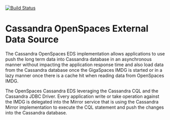 [![Build Status](https://secure.travis-ci.org/OpenSpaces/CassandraEDS.png)](http://travis-ci.org/OpenSpaces/CassandraEDS)

<h1>Cassandra OpenSpaces External Data Source</h1>
The Cassandra OpenSpaces EDS implementation allows applications to use push the long term data into
Cassandra database in an asynchronous manner without impacting the application response time and also
load data from the Cassandra database once the GigaSpaces IMDG is started or in a lazy manner once 
there is a cache hit when reading data from OpenSpaces IMDG.

The OpenSpaces Cassandra EDS leveraging the Cassandra CQL and the Cassandra JDBC Driver.
Every application write or take operation against the IMDG is delegated into the Mirror 
service that is using the Cassandra Mirror implementation to execute the CQL statement and push
the changes into the Cassandra database.